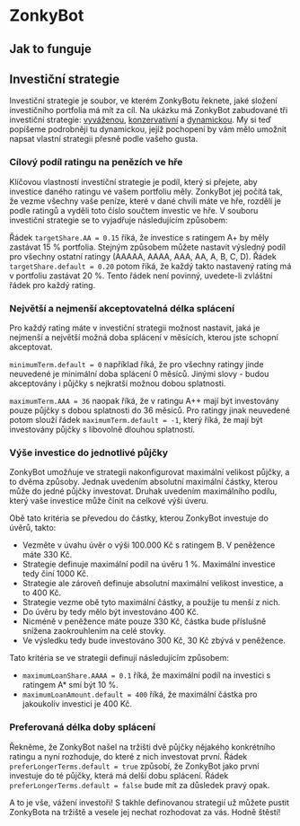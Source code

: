 # ZonkyBot

## Jak to funguje

## Investiční strategie

Investiční strategie je soubor, ve kterém ZonkyBotu řeknete, jaké složení investičního portfolia má mít za cíl. Na
ukázku má ZonkyBot zabudované tři investiční strategie:
[vyváženou](blob/master/zonkybot-app/src/main/assembly/resources/zonkybot-balanced.cfg),
[konzervativní](blob/master/zonkybot-app/src/main/assembly/resources/zonkybot-conservative.cfg) a
[dynamickou](blob/master/zonkybot-app/src/main/assembly/resources/zonkybot-dynamic.cfg). My si teď popíšeme
podrobněji tu dynamickou, jejíž pochopení by vám mělo umožnit napsat vlastní strategii přesně podle vašeho gusta.

### Cílový podíl ratingu na penězích ve hře

Klíčovou vlastností investiční strategie je podíl, který si přejete, aby investice daného ratingu ve vašem portfoliu
měly. ZonkyBot jej počítá tak, že vezme všechny vaše peníze, které v dané chvíli máte ve hře, rozdělí je podle ratingů a
vyděli toto číslo součtem investic ve hře. V souboru investiční strategie se to vyjadřuje následujícím způsobem:

Řádek `targetShare.AA = 0.15` říká, že investice s ratingem A+ by měly zastávat 15 % portfolia. Stejným způsobem můžete
nastavit výsledný podíl pro všechny ostatní ratingy (AAAAA, AAAA, AAA, AA, A, B, C, D). Řádek
`targetShare.default = 0.20` potom říká, že každý takto nastavený rating má v portfoliu zastávat 20 %. Tento řádek není
povinný, uvedete-li zvláštní řádek pro každý rating.

### Největší a nejmenší akceptovatelná délka splácení

Pro každý rating máte v investiční strategii možnost nastavit, jaká je nejmenší a největší možná doba splácení v
měsících, kterou jste schopní akceptovat.

`minimumTerm.default = 0` například říká, že pro všechny ratingy jinde neuvedené je minimální doba splácení 0 měsíců.
Jinými slovy - budou akceptovány i půjčky s nejkratší možnou dobou splatnosti.

`maximumTerm.AAA = 36` naopak říká, že v ratingu A++ mají být investovány pouze půjčky s dobou splatnosti do 36 měsíců.
Pro ratingy jinak neuvedené potom slouží řádek `maximumTerm.default = -1`, který říká, že mají být investovány půjčky s
libovolně dlouhou splatností.

### Výše investice do jednotlivé půjčky

ZonkyBot umožňuje ve strategii nakonfigurovat maximální velikost půjčky, a to dvěma způsoby. Jednak uvedením absolutní
maximální částky, kterou může do jedné půjčky investovat. Druhak uvedením maximálního podílu, který vaše investice může
činit na celkové výši úveru.

Obě tato kritéria se převedou do částky, kterou ZonkyBot investuje do úvěrů, takto:
* Vezměte v úvahu úvěr o výši 100.000 Kč s ratingem B. V peněžence máte 330 Kč.
* Strategie definuje maximální podíl na úvěru 1 %. Maximální investice tedy činí 1000 Kč.
* Strategie ale zároveň definuje absolutní maximální velikost investice, a to 400 Kč.
* Strategie vezme obě tyto maximální částky, a použije tu menší z nich.
* Do úvěru by tedy mělo být investováno 400 Kč.
* Nicméně v peněžence máte pouze 330 Kč, částka bude příslušně snížena zaokrouhlením na celé stovky.
* Ve výsledku tedy bude investováno 300 Kč, 30 Kč zbývá v peněžence.

Tato kritéria se ve strategii definují následujícím způsobem:
* `maximumLoanShare.AAAA = 0.1` říká, že maximální podíl na investici s ratingem A* smí být 10 %.
* `maximumLoanAmount.default = 400` říká, že maximální částka pro jakoukoliv investici je 400 Kč.

### Preferovaná délka doby splácení

Řekněme, že ZonkyBot našel na tržišti dvě půjčky nějakého konkrétního ratingu a nyní rozhoduje, do které z nich
investovat první. Řádek `preferLongerTerms.default = true` způsobí, že ZonkyBot jako první investuje do té půjčky, která
má delší dobu splácení. Řádek `preferLongerTerms.default = false` bude mít za důsledek pravý opak.

A to je vše, vážení investoři! S takhle definovanou strategií už můžete pustit ZonkyBota na tržiště a vesele jej nechat
rozhodovat za vás. Hodně štěstí!

